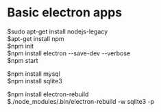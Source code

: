 # Basic electron apps

$sudo apt-get install nodejs-legacy<br>
$apt-get install npm<br>
$npm init<br>
$npm install electron --save-dev --verbose<br>
$npm start<br>

$npm install mysql<br>
$npm install sqlite3<br>

$npm install electron-rebuild<br>
$./node_modules/.bin/electron-rebuild -w sqlite3 -p<br>